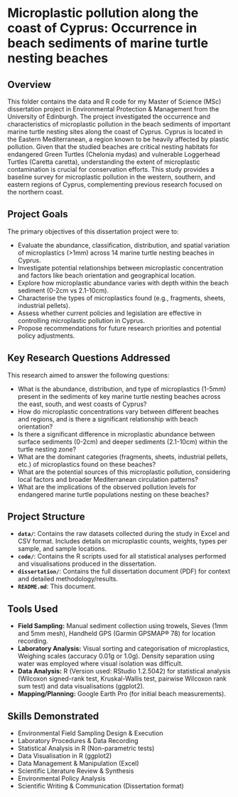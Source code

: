 # Microplastic pollution along the coast of Cyprus: Occurrence in beach sediments of marine turtle nesting beaches

## Overview

This folder contains the data and R code for my Master of Science (MSc) dissertation project in Environmental Protection & Management from the University of Edinburgh. The project investigated the occurrence and characteristics of microplastic pollution in the beach sediments of important marine turtle nesting sites along the coast of Cyprus. Cyprus is located in the Eastern Mediterranean, a region known to be heavily affected by plastic pollution. Given that the studied beaches are critical nesting habitats for endangered Green Turtles (Chelonia mydas) and vulnerable Loggerhead Turtles (Caretta caretta), understanding the extent of microplastic contamination is crucial for conservation efforts. This study provides a baseline survey for microplastic pollution in the western, southern, and eastern regions of Cyprus, complementing previous research focused on the northern coast.

## Project Goals

The primary objectives of this dissertation project were to:

* Evaluate the abundance, classification, distribution, and spatial variation of microplastics (>1mm) across 14 marine turtle nesting beaches in Cyprus.
* Investigate potential relationships between microplastic concentration and factors like beach orientation and geographical location.
* Explore how microplastic abundance varies with depth within the beach sediment (0-2cm vs 2.1-10cm).
* Characterise the types of microplastics found (e.g., fragments, sheets, industrial pellets).
* Assess whether current policies and legislation are effective in controlling microplastic pollution in Cyprus.
* Propose recommendations for future research priorities and potential policy adjustments.

## Key Research Questions Addressed

This research aimed to answer the following questions:

* What is the abundance, distribution, and type of microplastics (1-5mm) present in the sediments of key marine turtle nesting beaches across the east, south, and west coasts of Cyprus? 
* How do microplastic concentrations vary between different beaches and regions, and is there a significant relationship with beach orientation?
* Is there a significant difference in microplastic abundance between surface sediments (0-2cm) and deeper sediments (2.1-10cm) within the turtle nesting zone?
* What are the dominant categories (fragments, sheets, industrial pellets, etc.) of microplastics found on these beaches?
* What are the potential sources of this microplastic pollution, considering local factors and broader Mediterranean circulation patterns? 
* What are the implications of the observed pollution levels for endangered marine turtle populations nesting on these beaches?

## Project Structure

* **`data/`**: Contains the raw datasets collected during the study in Excel and CSV format. Includes details on microplastic counts, weights, types per sample, and sample locations.
* **`code/`**: Contains the R scripts used for all statistical analyses performed and visualisations produced in the dissertation.
* **`dissertation/`**: Contains the full dissertation document (PDF) for context and detailed methodology/results.
* **`README.md`**: This document.

## Tools Used

* **Field Sampling:** Manual sediment collection using trowels, Sieves (1mm and 5mm mesh), Handheld GPS (Garmin GPSMAP® 78) for location recording.
* **Laboratory Analysis:** Visual sorting and categorisation of microplastics, Weighing scales (accuracy 0.01g or 1.0g). Density separation using water was employed where visual isolation was difficult.
* **Data Analysis:** R (Version used: RStudio 1.2.5042) for statistical analysis (Wilcoxon signed-rank test, Kruskal-Wallis test, pairwise Wilcoxon rank sum test) and data visualisations (ggplot2).
* **Mapping/Planning:** Google Earth Pro (for initial beach measurements).

## Skills Demonstrated

* Environmental Field Sampling Design & Execution
* Laboratory Procedures & Data Recording
* Statistical Analysis in R (Non-parametric tests)
* Data Visualisation in R (ggplot2)
* Data Management & Manipulation (Excel)
* Scientific Literature Review & Synthesis
* Environmental Policy Analysis
* Scientific Writing & Communication (Dissertation format)
